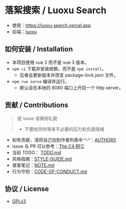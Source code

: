 # 落絮搜索 / Luoxu Search

- 使用：https://luoxu-search.vercel.app
- 后端：[luoxu](https://github.com/lilydjwg/luoxu)

## 如何安装 / Installation

- 本项目使用 vue 2 而不是 vue 3 版本。
- `npm ci` 下载并安装依赖，而不是 `npm install`。
  - 后者会更新版本并改变 package-lock.json 文件。
- `npm run serve` 编译并运行。
  - 默认会在本地的 8080 端口上开启一个 http server。

## 贡献 / Contributions

> 提 issue 请保持礼貌
> - 不要给同伴带来不必要的压力和负面情绪

- 如有贡献，请将自己加到作者列表中 ^-^：[AUTHORS](AUTHORS)
- issue 与 PR 可以参考：[The C4 RFC](https://rfc.zeromq.org/spec:42/C4)
- 当前 TODO： [TODO.md](TODO.md)
- 风格指南：[STYLE-GUIDE.md](STYLE-GUIDE.md)
- 骇客笔记：[NOTE.md](NOTE.md)
- 行为守则：[CODE-OF-CONDUCT.md](CODE-OF-CONDUCT.md)

## 协议 / License

- [GPLv3](LICENSE)
